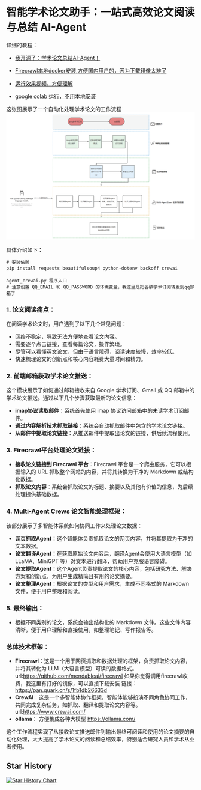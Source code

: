 # 智能学术论文助手：一站式高效论文阅读与总结 AI-Agent

详细的教程： 
- [我开源了：学术论文总结AI-Agent！](https://mp.weixin.qq.com/s/ij_nsm56bdjUV3KkEtoY4g?token=1854334933&lang=zh_CN)

- [Firecrawl本地docker安装,方便国内用户的，因为下载镜像太难了](https://mp.weixin.qq.com/s/Zzs4XtCj_xsnlmM0PtOxNg?token=1854334933&lang=zh_CN)
- [运行效果视频，方便理解](https://www.bilibili.com/video/BV1CiUSYGEYP/)
- [google colab 运行，不用本地安装](https://colab.research.google.com/drive/1GoJxK4ynMnRxSrL1p5hPZH4gqhftmyI2?usp=drive_link)
  
这张图展示了一个自动化处理学术论文的工作流程
![ai agent工作流程](/workfloow.png "Magic Gardens")


具体介绍如下：
```
# 安装依赖
pip install requests beautifulsoup4 python-dotenv backoff crewai

agent_crewai.py 程序入口
# 注意设置 QQ_EMAIL 和 QQ_PASSWORD 的环境变量，我这里是把谷歌学术订阅转发到qq邮箱了
```
### 1. **论文阅读痛点**：
   在阅读学术论文时，用户遇到了以下几个常见问题：
   - 网络不稳定，导致无法方便地查看论文内容。
   - 需要逐个点击链接，查看每篇论文，操作繁琐。
   - 尽管可以看懂英文论文，但由于语言障碍，阅读速度较慢，效率较低。
   - 快速梳理论文的创新点和核心内容耗费大量时间和精力。

### 2. **前端邮箱获取学术论文推送**：
   这个模块展示了如何通过邮箱接收来自 Google 学术订阅、Gmail 或 QQ 邮箱中的学术论文推送。通过以下几个步骤获取最新的论文信息：
   
   - **imap协议读取邮件**：系统首先使用 imap 协议访问邮箱中的未读学术订阅邮件。
   - **通过内容解析技术抓取链接**：系统会自动抓取邮件中包含的学术论文链接。
   - **从邮件中提取论文链接**：从推送邮件中提取出论文的链接，供后续流程使用。

### 3. **Firecrawl平台处理论文链接**：
   - **接收论文链接到 Firecrawl 平台**：Firecrawl 平台是一个爬虫服务，它可以根据输入的 URL 抓取整个网站的内容，并将其转换为干净的 Markdown 或结构化数据。
   - **抓取论文内容**：系统会抓取论文的标题、摘要以及其他有价值的信息，为后续处理提供基础数据。
### 4. **Multi-Agent Crews 论文智能处理框架**：
   该部分展示了多智能体系统如何协同工作来处理论文数据：
   
   - **网页抓取Agent**：这个智能体负责抓取论文的网页内容，并将其提取为干净的文本数据。
   - **论文翻译Agent**：在获取原始论文内容后，翻译Agent会使用大语言模型（如 LLaMA、MiniGPT 等）对文本进行翻译，帮助用户克服语言障碍。
   - **论文提取Agent**：这个Agent负责提取论文的核心内容，包括研究方法、解决方案和创新点，为用户生成精简且有用的论文摘要。
   - **论文整理Agent**：根据论文的类型和用户需求，生成不同格式的 Markdown 文件，便于用户整理和阅读。

### 5. **最终输出**：
   - 根据不同类别的论文，系统会输出结构化的 Markdown 文件。这些文件内容清晰，便于用户理解和直接使用，如整理笔记、写作报告等。

### 总体技术框架：
- **Firecrawl**：这是一个用于网页抓取和数据处理的框架，负责抓取论文内容，并将其转化为 LLM（大语言模型）可读的数据格式。  url:https://github.com/mendableai/firecrawl
  如果你觉得调用firecrawl收费，我这里有打好的镜像，可以直接下载安装 链接：https://pan.quark.cn/s/1fb1db26633d
- **CrewAI**：这是一个多智能体协作框架，智能体能够扮演不同角色协同工作，共同完成复杂任务，如抓取、翻译和提取论文内容等。url:https://www.crewai.com/
- **ollama**：  方便集成各种大模型 https://ollama.com/

这个工作流程实现了从接收论文推送邮件到输出最终可阅读和使用的论文摘要的自动化处理，大大提高了学术论文的阅读和总结效率，特别适合研究人员和学术从业者使用。
## Star History

[![Star History Chart](https://api.star-history.com/svg?repos=zhangleino1/paper-summarizer&type=Date)](https://star-history.com/#zhangleino1/paper-summarizer&Date)
